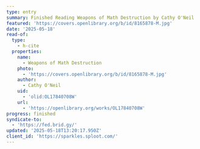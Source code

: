```yaml
---
type: entry
summary: Finished Reading Weapons of Math Destruction by Cathy O'Neil
featured: 'https://covers.openlibrary.org/b/id/8165878-M.jpg'
date: '2025-05-18'
read-of:
  type:
    - h-cite
  properties:
    name:
      - Weapons of Math Destruction
    photo:
      - 'https://covers.openlibrary.org/b/id/8165878-M.jpg'
    author:
      - Cathy O'Neil
    uid:
      - 'olid:OL17840708W'
    url:
      - 'https://openlibrary.org/works/OL17840708W'
progress: finished
syndicate-to:
  - 'https://fed.brid.gy/'
updated: '2025-05-18T13:20:17.950Z'
client_id: 'https://sparkles.sploot.com/'
---
```


